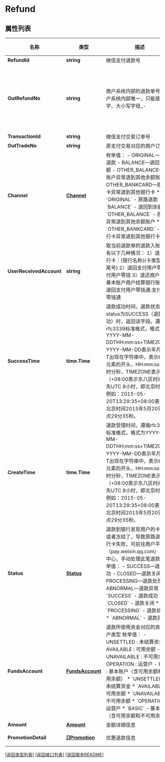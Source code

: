 # Refund

## 属性列表

名称 | 类型 | 描述 | 补充说明
------------ | ------------- | ------------- | -------------
**RefundId** | **string** | 微信支付退款号  | 
**OutRefundNo** | **string** | 商户系统内部的退款单号，商户系统内部唯一，只能是数字、大小写字母_-|*@ ，同一退款单号多次请求只退一笔。  | 
**TransactionId** | **string** | 微信支付交易订单号  | 
**OutTradeNo** | **string** | 原支付交易对应的商户订单号  | 
**Channel** | [**Channel**](Channel.md) | 枚举值： - ORIGINAL—原路退款 - BALANCE—退回到余额 - OTHER_BALANCE—原账户异常退到其他余额账户 - OTHER_BANKCARD—原银行卡异常退到其他银行卡 * &#x60;ORIGINAL&#x60; - 原路退款 * &#x60;BALANCE&#x60; - 退回到余额 * &#x60;OTHER_BALANCE&#x60; - 原账户异常退到其他余额账户 * &#x60;OTHER_BANKCARD&#x60; - 原银行卡异常退到其他银行卡  | 
**UserReceivedAccount** | **string** | 取当前退款单的退款入账方，有以下几种情况： 1）退回银行卡：{银行名称}{卡类型}{卡尾号} 2）退回支付用户零钱:支付用户零钱 3）退还商户:商户基本账户商户结算银行账户 4）退回支付用户零钱通:支付用户零钱通  | 
**SuccessTime** | **time.Time** | 退款成功时间，退款状态status为SUCCESS（退款成功）时，返回该字段。遵循rfc3339标准格式，格式为YYYY-MM-DDTHH:mm:ss+TIMEZONE，YYYY-MM-DD表示年月日，T出现在字符串中，表示time元素的开头，HH:mm:ss表示时分秒，TIMEZONE表示时区（+08:00表示东八区时间，领先UTC 8小时，即北京时间）。例如：2015-05-20T13:29:35+08:00表示，北京时间2015年5月20日13点29分35秒。  | [可选] 
**CreateTime** | **time.Time** | 退款受理时间，遵循rfc3339标准格式，格式为YYYY-MM-DDTHH:mm:ss+TIMEZONE，YYYY-MM-DD表示年月日，T出现在字符串中，表示time元素的开头，HH:mm:ss表示时分秒，TIMEZONE表示时区（+08:00表示东八区时间，领先UTC 8小时，即北京时间）。例如：2015-05-20T13:29:35+08:00表示，北京时间2015年5月20日13点29分35秒。  | 
**Status** | [**Status**](Status.md) | 退款到银行发现用户的卡作废或者冻结了，导致原路退款银行卡失败，可前往商户平台（pay.weixin.qq.com）-交易中心，手动处理此笔退款。 枚举值： - SUCCESS—退款成功 - CLOSED—退款关闭 - PROCESSING—退款处理中 - ABNORMAL—退款异常 * &#x60;SUCCESS&#x60; - 退款成功 * &#x60;CLOSED&#x60; - 退款关闭 * &#x60;PROCESSING&#x60; - 退款处理中 * &#x60;ABNORMAL&#x60; - 退款异常  | 
**FundsAccount** | [**FundsAccount**](FundsAccount.md) | 退款所使用资金对应的资金账户类型 枚举值： - UNSETTLED : 未结算资金 - AVAILABLE : 可用余额 - UNAVAILABLE : 不可用余额 - OPERATION : 运营户 - BASIC : 基本账户（含可用余额和不可用余额） * &#x60;UNSETTLED&#x60; - 未结算资金 * &#x60;AVAILABLE&#x60; - 可用余额 * &#x60;UNAVAILABLE&#x60; - 不可用余额 * &#x60;OPERATION&#x60; - 运营户 * &#x60;BASIC&#x60; - 基本账户（含可用余额和不可用余额）  | [可选] 
**Amount** | [**Amount**](Amount.md) | 金额详细信息  | 
**PromotionDetail** | [**[]Promotion**](Promotion.md) | 优惠退款信息  | [可选] 

[\[返回类型列表\]](README.md#类型列表)
[\[返回接口列表\]](README.md#接口列表)
[\[返回服务README\]](README.md)


